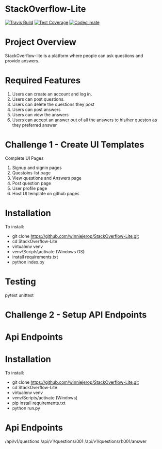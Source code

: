 # StackOverflow-Lite
[![Travis Build](https://img.shields.io/travis/winniejerop/StackOverflow-Lite.svg?style=popout)](https://travis-ci.org/winniejerop/StackOverflow-Lite)
[![Test Coverage](https://img.shields.io/coveralls/github/jekyll/jekyll.svg?style=popout)](https://coveralls.io/github/winniejerop/StackOverflow-Lite)
[![Codeclimate](https://img.shields.io/codeclimate/issues/twbs/bootstrap.svg?style=popout)](https://codeclimate.com/github/winniejerop/StackOverflow-Lite/issues)

# Project Overview
StackOverflow-lite is a platform where people can ask questions and provide answers.

# Required Features

1. Users can create an account and log in.
2. Users can post questions.
3. Users can delete the questions they post
4. Users can post answers
5. Users can view the answers
6. Users can accept an answer out of all the answers to his/her queston as they preferred answer

# Challenge 1 - Create UI Templates

Complete UI Pages
1. Signup and signin pages
2. Questoins list page
3. View questions and Answers page
4. Post question page
5. User profile page
6. Host UI template on github pages 


# Installation
To install:
- git clone https://github.com/winniejerop/StackOverflow-Lite.git
- cd StackOverflow-Lite
- virtualenv venv
- venv\Scripts\activate (Windows OS)
- install requirements.txt
- python index.py 

# Testing
pytest
unittest

# Challenge 2 - Setup API Endpoints 
# Api Endpoints
# Installation
To install:
- git clone https://github.com/winniejerop/StackOverflow-Lite.git
- cd StackOverflow-Lite
- virtualenv venv
- venv/Scripts/activate (Windows)
- pip install requirements.txt
- python run.py 

# Api Endpoints
/api/v1/questions
/api/v1/questions/001
/api/v1/questions/1:001/answer

